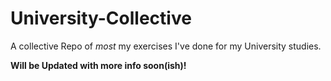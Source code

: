 # University-Collective
 A collective Repo of *most* my exercises I've done for my University studies.

**Will be Updated with more info soon(ish)!**
